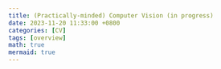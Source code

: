 ```yaml
---
title: (Practically-minded) Computer Vision (in progress)
date: 2023-11-20 11:33:00 +0800
categories: [CV]
tags: [overview]
math: true
mermaid: true 
---
```

